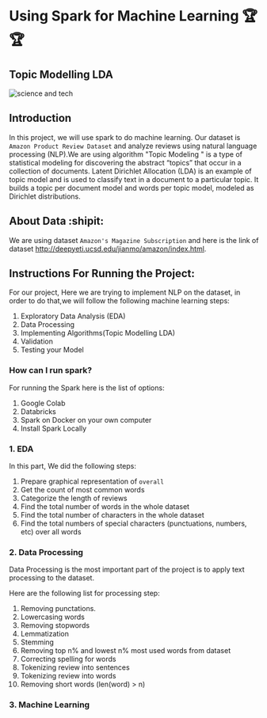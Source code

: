 #  Using Spark for Machine Learning :trophy::trophy:
## Topic Modelling LDA ##

![science and tech](https://media.giphy.com/media/ize2r20ICQONq/giphy.gif)

## Introduction 

In this project, we will use spark to do machine learning. Our dataset is  `Amazon Product Review Dataset` and analyze reviews using natural language processing (NLP).We are using  algorithm "Topic Modeling " is a type of statistical modeling for discovering the abstract “topics” that occur in a collection of documents. Latent Dirichlet Allocation (LDA) is an example of topic model and is used to classify text in a document to a particular topic. It builds a topic per document model and words per topic model, modeled as Dirichlet distributions.


## About Data  :shipit:

We are using dataset `Amazon's Magazine Subscription` and here is the link of dataset http://deepyeti.ucsd.edu/jianmo/amazon/index.html.


## Instructions For Running the Project:

For our project, Here we are trying to implement NLP on the dataset, in order to do that,we will follow the following machine learning steps:

1. Exploratory Data Analysis (EDA)
2. Data Processing 
3. Implementing Algorithms(Topic Modelling LDA)
4. Validation
5. Testing your Model

### How can I run spark?

For running the Spark here is the list of options:

1. Google Colab
2. Databricks
3. Spark on Docker on your own computer
4. Install Spark Locally


### 1. EDA 

In this part, We did the following steps:

1. Prepare graphical representation of `overall`
2. Get the count of most common words
3. Categorize the length of reviews
4. Find the total number of words in the whole dataset
5. Find the total number of characters in the whole dataset
6. Find the total numbers of special characters (punctuations, numbers, etc) over all words

### 2. Data Processing

Data Processing is the most important part of the project is to apply text processing to the dataset. 

Here are the following list for processing step:

1. Removing punctations.
2. Lowercasing words
3. Removing stopwords
4. Lemmatization
5. Stemming
6. Removing top n% and lowest n% most used words from dataset
7. Correcting spelling for words
8. Tokenizing review into sentences
9. Tokenizing review into words
10. Removing short words (len(word) > n)

### 3. Machine Learning





